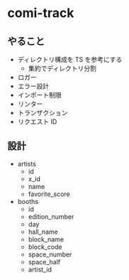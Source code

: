 # comi-track

## やること

- ディレクトリ構成を TS を参考にする
  - 集約でディレクトリ分割
- ロガー
- エラー設計
- インポート制限
- リンター
- トランザクション
- リクエスト ID

## 設計

- artists
  - id
  - x_id
  - name
  - favorite_score
- booths
  - id
  - edition_number
  - day
  - hall_name
  - block_name
  - block_code
  - space_number
  - space_half
  - artist_id